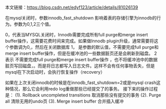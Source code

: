  本文链接：https://blog.csdn.net/edyf123/article/details/81026139 

在mysql关闭时，参数innodb_fast_shutdown 影响着表的存储引擎为innodb的行为。参数为0,1,2三个值。

0，代表当MYSQL关闭时，Innodb需要完成所有full purge和merge insert buffer操作，这需要花费时间来完成。如果做Innodb plugin升级，通常需要将这个参数调为0,，然后在关闭数据库
1， 是参数的默认值，不需要完成full purge和merge insert buffer操作，但是在缓冲池的一些数据脏页还是会刷新到磁盘。
2   表示 不需要完成full purge和merge insert buffer操作 ，也不将缓冲池中的数据脏页写回磁盘，。而是将日志都写入日志文件。这样不会有任何事物丢失，但是mysql在下次启动时，会执行恢复操作（recovery）

如果在上次关闭innodb的时候是在innodb_fast_shutdown=2或是mysql crash这种情况，那么它会利用redo log重做那些已经提交了的事务。
接下来的操作过程是：
(1). Rollback uncompleted transitions 取消那些没有提交的事务
(2). Purge all 清除无用的undo页
(3). Merge insert buffer 合并插入缓冲
